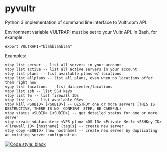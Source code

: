# pyvultr

Python 3 implementation of command line interface to Vultr.com API.

Environment variable VULTRAPI must be set to your Vultr API. In Bash, for example:

    export VULTRAPI="blahblahblah"

Examples:

    vtpy list server -- list all servers in your account
    vtpy list active -- list all active servers in your account
    vtpy list plans -- list available plans w/ locations
    vtpy list allplans -- list all plans, even when no locations offer them right now
    vypy list locations -- list datacenter/locations
    vtpy list ssh -- list SSH keys
    vtpy list fw -- list firewall IDs
    vtpy list os -- list available OSes
    vtpy kill <SUBID> [<SUBID>] -- DESTROY one or more servers (THIS IS DESTRUCTIVE, THERE IS NO 'CONFIRM' STEP, BE CAREFUL)
    vtpy status <SUBID> [<SUBID>] -- get detailed status for one or more server
    vtpy create <datacenter> <VPS plan> <OS ID> <Private Net?> <SSHKey ID> <Firewall ID> [hostname] [tag(s] -- create new server
    vtpy copy <SUBID> [new hostname] -- create new server by duplicating an existing server configuration


[![Code style: black](https://img.shields.io/badge/code%20style-black-000000.svg)](https://github.com/psf/black)
